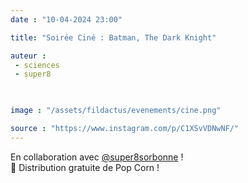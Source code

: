 ```yaml
---
date : "10-04-2024 23:00"

title: "Soirée Ciné : Batman, The Dark Knight"

auteur :
 - sciences
 - super8

 

image : "/assets/fildactus/evenements/cine.png"

source : "https://www.instagram.com/p/C1XSvVDNwNF/"
---
```


En collaboration avec [@super8sorbonne](https://www.instagram.com/super8sorbonne/) !  
🍿 Distribution gratuite de Pop Corn !